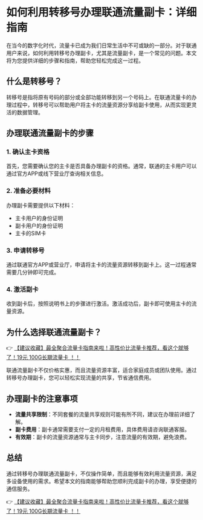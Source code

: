 # 如何利用转移号办理联通流量副卡：详细指南

在当今的数字化时代，流量卡已成为我们日常生活中不可或缺的一部分。对于联通用户来说，如何利用转移号办理副卡，尤其是流量副卡，是一个常见的问题。本文将为您提供详细的步骤和指南，帮助您轻松完成这一过程。

## 什么是转移号？

转移号是指将原有号码的部分或全部功能转移到另一个号码上。在联通流量卡的办理过程中，转移号可以帮助用户将主卡的流量资源分享给副卡使用，从而实现更灵活的数据管理。

## 办理联通流量副卡的步骤

### 1. 确认主卡资格
首先，您需要确认您的主卡是否具备办理副卡的资格。通常，联通的主卡用户可以通过官方APP或线下营业厅查询相关信息。

### 2. 准备必要材料
办理副卡需要提供以下材料：
- 主卡用户的身份证明
- 副卡用户的身份证明
- 主卡的SIM卡

### 3. 申请转移号
通过联通官方APP或营业厅，申请将主卡的流量资源转移到副卡上。这一过程通常需要几分钟即可完成。

### 4. 激活副卡
收到副卡后，按照说明书上的步骤进行激活。激活成功后，副卡即可使用主卡的流量资源。

## 为什么选择联通流量副卡？

👉 [【建议收藏】最全聚合流量卡指南来啦！高性价比流量卡推荐，看这个就够了！19元 100G长期流量卡 ！！](https://bit.ly/Liuliangka)

联通流量副卡不仅价格实惠，而且流量资源丰富，适合家庭成员或团队使用。通过转移号办理副卡，您可以轻松实现流量的共享，节省通信费用。

## 办理副卡的注意事项

- **流量共享限制**：不同套餐的流量共享规则可能有所不同，建议在办理前详细了解。
- **副卡费用**：副卡通常需要支付一定的月租费用，具体费用请咨询联通客服。
- **有效期**：副卡的流量资源通常与主卡同步，注意流量的有效期，避免浪费。

## 总结

通过转移号办理联通流量副卡，不仅操作简单，而且能够有效利用流量资源，满足多设备使用的需求。希望本文的指南能够帮助您顺利完成副卡的办理，享受便捷的通信服务。

👉 [【建议收藏】最全聚合流量卡指南来啦！高性价比流量卡推荐，看这个就够了！19元 100G长期流量卡 ！！](https://bit.ly/Liuliangka)